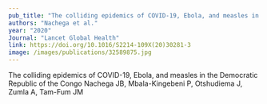 ```yaml
---
pub_title: "The colliding epidemics of COVID-19, Ebola, and measles in the Democratic Republic of the Congo"
authors: "Nachega et al."
year: "2020"
Journal: "Lancet Global Health"
link: https://doi.org/10.1016/S2214-109X(20)30281-3
image: /images/publications/32589875.jpg
---
```

The colliding epidemics of COVID-19, Ebola, and measles in the Democratic Republic of the Congo
Nachega JB, Mbala-Kingebeni P, Otshudiema J, Zumla A, Tam-Fum JM


